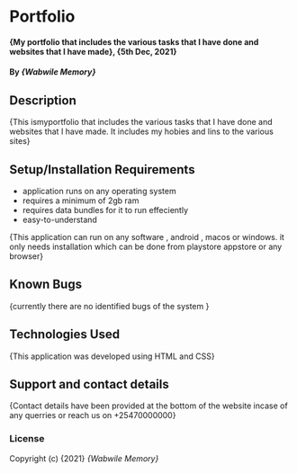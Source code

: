 # Portfolio
#### {My portfolio that includes the various tasks that I have done and websites that I have made}, {5th Dec, 2021}

#### By *{Wabwile Memory}*
## Description
{This ismyportfolio that includes the various tasks that I have done and websites that I have made. It includes my hobies and lins to the various sites}
## Setup/Installation Requirements
* application runs on any operating system
* requires a minimum of 2gb ram
* requires data bundles for it to run effeciently
* easy-to-understand

{This application can run on any software , android , macos or windows. it only needs installation which can be done from playstore appstore or any browser}
## Known Bugs
{currently there are no identified bugs of the system }
## Technologies Used
{This application was developed using HTML and CSS}
## Support and contact details
{Contact details have been provided at the bottom of the website incase of any querries or reach us on +25470000000}
### License
Copyright (c) {2021} *{Wabwile Memory}*
